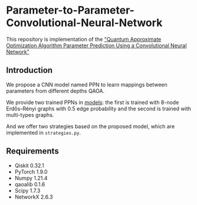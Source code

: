 # Parameter-to-Parameter-Convolutional-Neural-Network
This repository is implementation of the ["Quantum Approximate Optimization Algorithm Parameter Prediction Using a Convolutional Neural Network"](https://arxiv.org/abs/2211.09513)

## Introduction
We propose a CNN model named PPN to learn mappings between parameters from different depths QAOA.  

We provide two trained PPNs in [models](models/): the first is trained with 8-node Erdős–Rényi graphs with 0.5 edge probability and the second is trained with multi-types graphs.  

And we offer two strategies based on the proposed model, which are implemented in `strategies.py`.  

## Requirements
* Qiskit 0.32.1
* PyTorch 1.9.0
* Numpy 1.21.4
* qaoalib 0.1.6
* Scipy 1.7.3
* NetworkX 2.6.3
